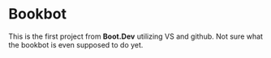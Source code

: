 # Bookbot
This is the first project from **Boot.Dev** utilizing VS and github. Not sure what the bookbot is even supposed to do yet.